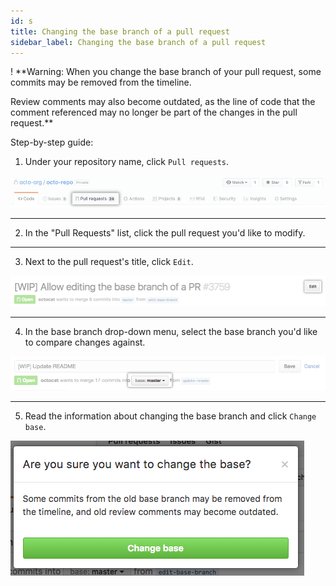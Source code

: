 ```yaml
---
id: s
title: Changing the base branch of a pull request
sidebar_label: Changing the base branch of a pull request
---
```



<!-- ###  Creating a pull request from a fork -->

! **Warning: When you change the base branch of your pull request, some commits may be removed from the timeline.

Review comments may also become outdated, as the line of code that the comment referenced may no longer be part of the changes in the pull request.**

Step-by-step guide:

1. Under your repository name, click  `Pull requests`.


![xxx](https://raw.githubusercontent.com/ChickenKyiv/awesome-git-article/master/img/PR/base-branch/repo-tabs-pull-requests.png)

---


2. In the "Pull Requests" list, click the pull request you'd like to modify.

---

3. Next to the pull request's title, click `Edit`.


![xxx](https://raw.githubusercontent.com/ChickenKyiv/awesome-git-article/master/img/PR/base-branch/pull-request-edit.png)


---

4. In the base branch drop-down menu, select the base branch you'd like to compare changes against.


![xxx](https://raw.githubusercontent.com/ChickenKyiv/awesome-git-article/master/img/PR/base-branch/pull-request-edit-base-branch.png)


---

5. Read the information about changing the base branch and click `Change base`.


![xxx](https://raw.githubusercontent.com/ChickenKyiv/awesome-git-article/master/img/PR/base-branch/pull-request-base-branch-confirm.png)
